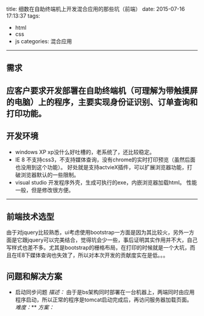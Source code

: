 title: 细数在自助终端机上开发混合应用的那些坑（前端）
date: 2015-07-16 17:13:37
tags:
- html
- css
- js
categories: 混合应用
---

## 需求

应客户要求开发部署在自助终端机（可理解为带触摸屏的电脑）上的程序，主要实现身份证识别、订单查询和打印功能。
---
<!-- more -->
## 开发环境
* windows XP
xp没什么好吐槽的，老系统了，还比较稳定。
* IE 8
不支持css3，不支持媒体查询，没有chrome的实时打印预览（虽然后面也没用到这个功能）。
好处就是支持actvieX插件，可以扩展浏览器功能，打破浏览器默认的一些限制。
* visual studio
开发程序外壳，生成可执行的exe，内嵌浏览器加载html。
性能一般，但是修改很方便。
---
## 前端技术选型
由于对jquery比较熟悉，ui考虑使用bootstrap一方面是因为其比较火，另外一方面是它跟jquery可以完美结合，觉得坑会少一些，事后证明其实作用并不大，自己写样式也差不多。尤其是bootstrap的栅格布局，在打印的时候就是一个大坑，而且在IE8下媒体查询也失效了，所以对本次开发的贡献度实在是低。。。
## 问题和解决方案
* 启动同步问题
*描述：*
由于是bs架构同时部署在一台机器上，两端同时由应用程序启动，所以正常的程序是tomcat启动完成后，再访问服务器加载页面。
*难度：*\**
*方案：*
